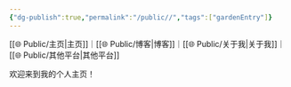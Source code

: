 ```yaml
---
{"dg-publish":true,"permalink":"/public//","tags":["gardenEntry"]}
---
```




 [[🌐  Public/主页\|主页]]｜[[🌐  Public/博客\|博客]]｜[[🌐  Public/关于我\|关于我]]｜[[🌐  Public/其他平台\|其他平台]]


欢迎来到我的个人主页！

